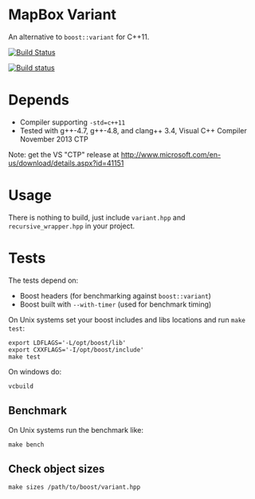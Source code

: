 # MapBox Variant

An alternative to `boost::variant` for C++11.

[![Build Status](https://secure.travis-ci.org/mapbox/variant.svg)](https://travis-ci.org/mapbox/variant)

[![Build status](https://ci.appveyor.com/api/projects/status/eqddcfxlvmt6fkif)](https://ci.appveyor.com/project/springmeyer/variant)

# Depends

 - Compiler supporting `-std=c++11`
 - Tested with g++-4.7, g++-4.8, and clang++ 3.4, Visual C++ Compiler November 2013 CTP

Note: get the VS "CTP" release at http://www.microsoft.com/en-us/download/details.aspx?id=41151

# Usage

There is nothing to build, just include `variant.hpp` and `recursive_wrapper.hpp` in your project.

# Tests

The tests depend on:

 - Boost headers (for benchmarking against `boost::variant`)
 - Boost built with `--with-timer` (used for benchmark timing)

On Unix systems set your boost includes and libs locations and run `make test`:

    export LDFLAGS='-L/opt/boost/lib'
    export CXXFLAGS='-I/opt/boost/include'
    make test

On windows do:

    vcbuild

## Benchmark

On Unix systems run the benchmark like:

    make bench

## Check object sizes

    make sizes /path/to/boost/variant.hpp
